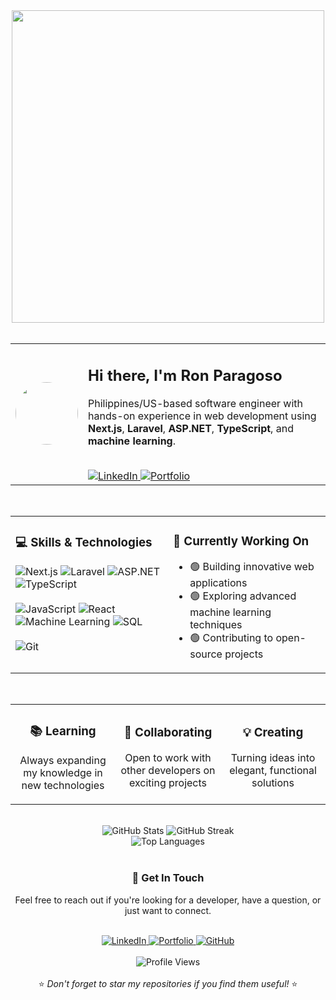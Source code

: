 <div align="center">
  <!-- Animated programmer GIF -->
  <img src="https://user-images.githubusercontent.com/74038190/225813708-98b745f2-7d22-48cf-9150-083f1b00d6c9.gif" width="500">
</div>

<br>

<!-- Main Profile Card -->
<div align="center">
  <table>
    <tr>
      <td>
        <img src="https://github.com/rdeniele.png" width="100" style="border-radius: 50%;">
      </td>
      <td>
        <h2>Hi there, I'm Ron Paragoso</h2>
        <p>Philippines/US-based software engineer with hands-on experience in web development using <strong>Next.js</strong>, <strong>Laravel</strong>, <strong>ASP.NET</strong>, <strong>TypeScript</strong>, and <strong>machine learning</strong>.</p>
        <br>
        <a href="https://www.linkedin.com/in/ron-paragoso-a96b1724b/">
          <img src="https://img.shields.io/badge/LinkedIn-0077B5?style=for-the-badge&logo=linkedin&logoColor=white" alt="LinkedIn">
        </a>
        <a href="https://ronparagoso.vercel.app/">
          <img src="https://img.shields.io/badge/Portfolio-FF5722?style=for-the-badge&logo=google-chrome&logoColor=white" alt="Portfolio">
        </a>
      </td>
    </tr>
  </table>
</div>

<br>

<!-- Skills & Technologies and Currently Working On side by side -->
<div align="center">
  <table>
    <tr>
      <td width="50%" valign="top">
        <h3>💻 Skills & Technologies</h3>
        <div>
          <img src="https://img.shields.io/badge/Next.js-000000?style=flat&logo=next.js&logoColor=white" alt="Next.js">
          <img src="https://img.shields.io/badge/Laravel-FF2D20?style=flat&logo=laravel&logoColor=white" alt="Laravel">
          <img src="https://img.shields.io/badge/ASP.NET-512BD4?style=flat&logo=dotnet&logoColor=white" alt="ASP.NET">
          <img src="https://img.shields.io/badge/TypeScript-3178C6?style=flat&logo=typescript&logoColor=white" alt="TypeScript">
          <br><br>
          <img src="https://img.shields.io/badge/JavaScript-F7DF1E?style=flat&logo=javascript&logoColor=black" alt="JavaScript">
          <img src="https://img.shields.io/badge/React-61DAFB?style=flat&logo=react&logoColor=black" alt="React">
          <img src="https://img.shields.io/badge/Machine_Learning-FF6F00?style=flat&logo=tensorflow&logoColor=white" alt="Machine Learning">
          <img src="https://img.shields.io/badge/SQL-4479A1?style=flat&logo=mysql&logoColor=white" alt="SQL">
          <br><br>
          <img src="https://img.shields.io/badge/Git-F05032?style=flat&logo=git&logoColor=white" alt="Git">
        </div>
      </td>
      <td width="50%" valign="top">
        <h3>🚀 Currently Working On</h3>
        <ul align="left">
          <li>🟢 Building innovative web applications</li>
          <li>🟢 Exploring advanced machine learning techniques</li>
          <li>🟢 Contributing to open-source projects</li>
        </ul>
      </td>
    </tr>
  </table>
</div>

<br>

<!-- Three Icons Section -->
<div align="center">
  <table>
    <tr>
      <td align="center" width="33%">
        <h3>📚 Learning</h3>
        <p>Always expanding my knowledge in new technologies</p>
      </td>
      <td align="center" width="33%">
        <h3>🤝 Collaborating</h3>
        <p>Open to work with other developers on exciting projects</p>
      </td>
      <td align="center" width="33%">
        <h3>💡 Creating</h3>
        <p>Turning ideas into elegant, functional solutions</p>
      </td>
    </tr>
  </table>
</div>

<br>

<!-- GitHub Stats with Streak -->
<div align="center">
  <img src="https://github-readme-stats.vercel.app/api?username=rdeniele&show_icons=true&theme=tokyonight&hide_border=true&count_private=true" alt="GitHub Stats" />
  <img src="https://streak-stats.demolab.com/?user=rdeniele&theme=tokyonight&hide_border=true" alt="GitHub Streak" />
</div>

<div align="center">
  <img src="https://github-readme-stats.vercel.app/api/top-langs/?username=rdeniele&layout=compact&theme=tokyonight&hide_border=true" alt="Top Languages" />
</div>

<br>

<!-- Get In Touch Section -->
<div align="center">
  <h3>💌 Get In Touch</h3>
  <p>Feel free to reach out if you're looking for a developer, have a question, or just want to connect.</p>
  <br>
  <a href="https://www.linkedin.com/in/ron-paragoso-a96b1724b/">
    <img src="https://img.shields.io/badge/LinkedIn-0077B5?style=for-the-badge&logo=linkedin&logoColor=white" alt="LinkedIn">
  </a>
  <a href="https://ronparagoso.vercel.app/">
    <img src="https://img.shields.io/badge/Portfolio-FF5722?style=for-the-badge&logo=google-chrome&logoColor=white" alt="Portfolio">
  </a>
  <a href="https://github.com/rdeniele">
    <img src="https://img.shields.io/badge/GitHub-181717?style=for-the-badge&logo=github&logoColor=white" alt="GitHub">
  </a>
</div>

<br>

<div align="center">
  <img src="https://komarev.com/ghpvc/?username=rdeniele&color=blueviolet&style=for-the-badge" alt="Profile Views" />
  <br><br>
  ⭐ <em>Don't forget to star my repositories if you find them useful!</em> ⭐
</div>

